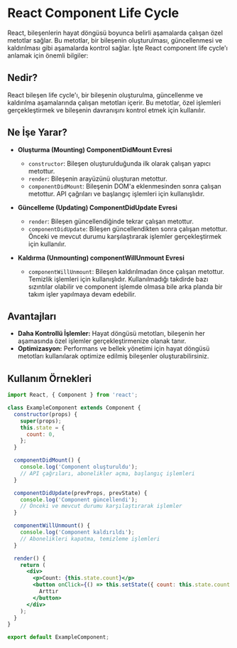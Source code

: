 # React Component Life Cycle

React, bileşenlerin hayat döngüsü boyunca belirli aşamalarda çalışan özel metotlar sağlar. Bu metotlar, bir bileşenin oluşturulması, güncellenmesi ve kaldırılması gibi aşamalarda kontrol sağlar. İşte React component life cycle'ı anlamak için önemli bilgiler:

## Nedir?

React bileşen life cycle'ı, bir bileşenin oluşturulma, güncellenme ve kaldırılma aşamalarında çalışan metotları içerir. Bu metotlar, özel işlemleri gerçekleştirmek ve bileşenin davranışını kontrol etmek için kullanılır.

## Ne İşe Yarar?

- **Oluşturma (Mounting) ComponentDidMount Evresi**
  - `constructor`: Bileşen oluşturulduğunda ilk olarak çalışan yapıcı metottur.
  - `render`: Bileşenin arayüzünü oluşturan metottur.
  - `componentDidMount`: Bileşenin DOM'a eklenmesinden sonra çalışan metottur. API çağrıları ve başlangıç işlemleri için kullanışlıdır.

- **Güncelleme (Updating) ComponentDidUpdate Evresi**
  - `render`: Bileşen güncellendiğinde tekrar çalışan metottur.
  - `componentDidUpdate`: Bileşen güncellendikten sonra çalışan metottur. Önceki ve mevcut durumu karşılaştırarak işlemler gerçekleştirmek için kullanılır.

- **Kaldırma (Unmounting) componentWillUnmount Evresi**
  - `componentWillUnmount`: Bileşen kaldırılmadan önce çalışan metottur. Temizlik işlemleri için kullanışlıdır. Kullanılmadığı takdirde bazı sızıntılar olabilir ve component işlemde olmasa bile arka planda bir takım işler yapılmaya devam edebilir.

## Avantajları

- **Daha Kontrollü İşlemler:** Hayat döngüsü metotları, bileşenin her aşamasında özel işlemler gerçekleştirmenize olanak tanır.
- **Optimizasyon:** Performans ve bellek yönetimi için hayat döngüsü metotları kullanılarak optimize edilmiş bileşenler oluşturabilirsiniz.

## Kullanım Örnekleri

```jsx
import React, { Component } from 'react';

class ExampleComponent extends Component {
  constructor(props) {
    super(props);
    this.state = {
      count: 0,
    };
  }

  componentDidMount() {
    console.log('Component oluşturuldu');
    // API çağrıları, abonelikler açma, başlangıç işlemleri
  }

  componentDidUpdate(prevProps, prevState) {
    console.log('Component güncellendi');
    // Önceki ve mevcut durumu karşılaştırarak işlemler
  }

  componentWillUnmount() {
    console.log('Component kaldırıldı');
    // Abonelikleri kapatma, temizleme işlemleri
  }

  render() {
    return (
      <div>
        <p>Count: {this.state.count}</p>
        <button onClick={() => this.setState({ count: this.state.count + 1 })}>
          Arttır
        </button>
      </div>
    );
  }
}

export default ExampleComponent;
